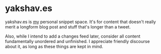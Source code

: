 # yakshav.es

yakshav.es is [my](http://skade.me/profile.html) personal snippet space. It's for content that doesn't really merit a longform blog post and stuff that's longer than a tweet.

Also, while I intend to add a changes feed later, consider all content fundamentally unordered and unfinished. I appreciate friendly discourse about it, as long as these things are kept in mind.
